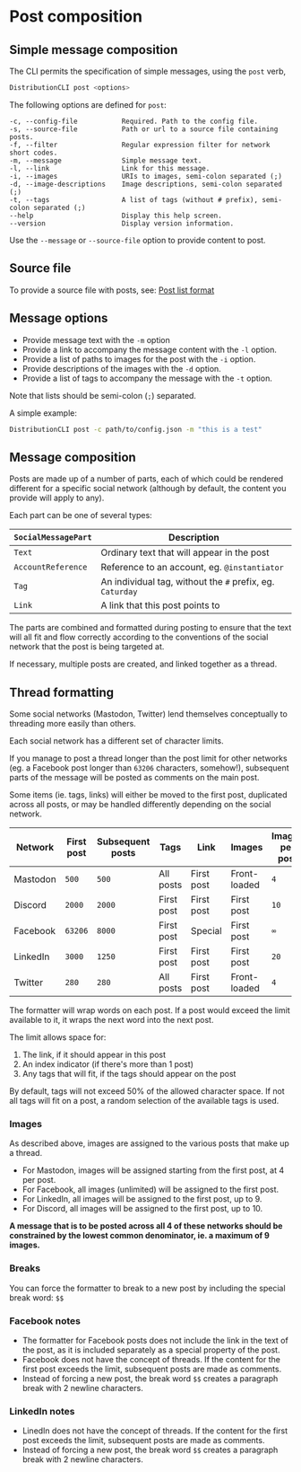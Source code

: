 # Post composition

## Simple message composition

The CLI permits the specification of simple messages, using the `post` verb,

```bash
DistributionCLI post <options>
```

The following options are defined for `post`:

```text
-c, --config-file           Required. Path to the config file.
-s, --source-file           Path or url to a source file containing posts.
-f, --filter                Regular expression filter for network short codes.
-m, --message               Simple message text.
-l, --link                  Link for this message.
-i, --images                URIs to images, semi-colon separated (;)
-d, --image-descriptions    Image descriptions, semi-colon separated (;)
-t, --tags                  A list of tags (without # prefix), semi-colon separated (;)
--help                      Display this help screen.
--version                   Display version information.
```

Use the `--message` or `--source-file` option to provide content to post.

## Source file

To provide a source file with posts, see: [Post list format](post-list-format.md)

## Message options

* Provide message text with the `-m` option
* Provide a link to accompany the message content with the `-l` option.
* Provide a list of paths to images for the post with the `-i` option.
* Provide descriptions of the images with the `-d` option.
* Provide a list of tags to accompany the message with the `-t` option.

Note that lists should be semi-colon (`;`) separated.

A simple example:

```bash
DistributionCLI post -c path/to/config.json -m "this is a test"
```

## Message composition

Posts are made up of a number of parts, each of which could be rendered different for a specific social network (although by default, the content you provide will apply to any).

Each part can be one of several types:

| `SocialMessagePart` | Description |
|-|-|
| `Text` | Ordinary text that will appear in the post |
| `AccountReference` | Reference to an account, eg. `@instantiator` |
| `Tag` | An individual tag, without the `#` prefix, eg. `Caturday` |
| `Link` | A link that this post points to |

The parts are combined and formatted during posting to ensure that the text will all fit and flow correctly according to the conventions of the social network that the post is being targeted at.

If necessary, multiple posts are created, and linked together as a thread.

## Thread formatting

Some social networks (Mastodon, Twitter) lend themselves conceptually to threading more easily than others.

Each social network has a different set of character limits.

If you manage to post a thread longer than the post limit for other networks (eg. a Facebook post longer than `63206` characters, somehow!), subsequent parts of the message will be posted as comments on the main post.

Some items (ie. tags, links) will either be moved to the first post, duplicated across all posts, or may be handled differently depending on the social network.

| Network | First post | Subsequent posts | Tags | Link | Images | Images per post | Image size limit |
|-|-|-|-|-|-|-|-|
| Mastodon | `500` | `500` | All posts | First post | Front-loaded | `4` | TBC |
| Discord | `2000` | `2000` | First post | First post |  First post | `10` | TBC |
| Facebook | `63206` | `8000` | First post | Special | First post | `∞` |`10Mb` |
| LinkedIn | `3000` | `1250` | First post | First post | First post | `20` | TBC |
| Twitter | `280` | `280` | All posts | First post | Front-loaded | `4` | TBC |

The formatter will wrap words on each post. If a post would exceed the limit available to it, it wraps the next word into the next post.

The limit allows space for:

1. The link, if it should appear in this post
1. An index indicator (if there's more than 1 post)
1. Any tags that will fit, if the tags should appear on the post

By default, tags will not exceed 50% of the allowed character space. If not all tags will fit on a post, a random selection of the available tags is used.

### Images

As described above, images are assigned to the various posts that make up a thread.

* For Mastodon, images will be assigned starting from the first post, at 4 per post.
* For Facebook, all images (unlimited) will be assigned to the first post.
* For LinkedIn, all images will be assigned to the first post, up to 9.
* For Discord, all images will be assigned to the first post, up to 10.

**A message that is to be posted across all 4 of these networks should be constrained by the lowest common denominator, ie. a maximum of 9 images.**

### Breaks

You can force the formatter to break to a new post by including the special break word: `$$`

### Facebook notes

* The formatter for Facebook posts does not include the link in the text of the post, as it is included separately as a special property of the post.
* Facebook does not have the concept of threads. If the content for the first post exceeds the limit, subsequent posts are made as comments.
* Instead of forcing a new post, the break word `$$` creates a paragraph break with 2 newline characters.

### LinkedIn notes

* LinedIn does not have the concept of threads. If the content for the first post exceeds the limit, subsequent posts are made as comments.
* Instead of forcing a new post, the break word `$$` creates a paragraph break with 2 newline characters.
